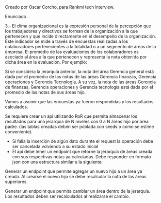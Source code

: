 Creado por Oscar Corcho, para Rankmi tech interview.

Enunciado . 

3.- El clima organizacional es la expresión personal de la percepción que los trabajadores y directivos se
forman de la organización a la que pertenecen y que incide directamente en el desempeño de la organización.
Este indicador se mide a través de encuestas realizadas a los colaboradores pertenecientes a la totalidad o a
un segmento de áreas de la empresa. El promedio de las evaluaciones de los colaboradores es asociado al
área a la que pertenecen y representa la nota obtenida por dicha área en la evaluación.
Por ejemplo:

Si se considera la jerarquía anterior, la nota del área Gerencia general está dada por el promedio de las notas
de las áreas Gerencia finanzas, Gerencia operaciones y Gerencia Tecnología. A su vez, la nota de las áreas
Gerencia de finanzas, Gerencia operaciones y Gerencia tecnología está dada por el promedio de las notas de
sus áreas hijo.

Vamos a asumir que las encuestas ya fueron respondidas y los resultados calculados.

Se requiere crear un api utilizando RoR que permita almacenar los resultados para una jerarquía de N
niveles con 0 a N áreas hijo por area padre. (las tablas creadas deben ser poblada con seeds o como se
estime conveniente).
- Si falla la inserción de algún dato durante el request la operación debe ser cancelada volviendo a su
estado inicial
- El api debe tener un endpoint que retorne la jerarquía de áreas creada con sus respectivas notas ya
calculadas. Debe responder en formato json con una estructura similar a la siguiente:

Generar un endpoint que permite agregar un nuevo hijo a un área ya creada. Al crearse el nuevo hijo se
debe recalcular la nota de las áreas superiores.

Generar un endpoint que permita cambiar un área dentro de la jerarquía. Los resultados deben ser
recalculados al realizarse el cambio.